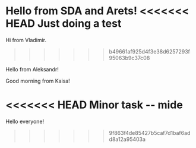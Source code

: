 Hello from SDA and Arets!
<<<<<<< HEAD
Just doing a test
=======
Hi from Vladimir.
>>>>>>> b49661af925d4f3e38d6257293f95063b9c37c08

Hello from Aleksandr!

Good morning from Kaisa!

<<<<<<< HEAD
Minor task -- mide
=======
Hello everyone!
>>>>>>> 9f863f4de85427b5caf7d1baf6add8a12a95403a
